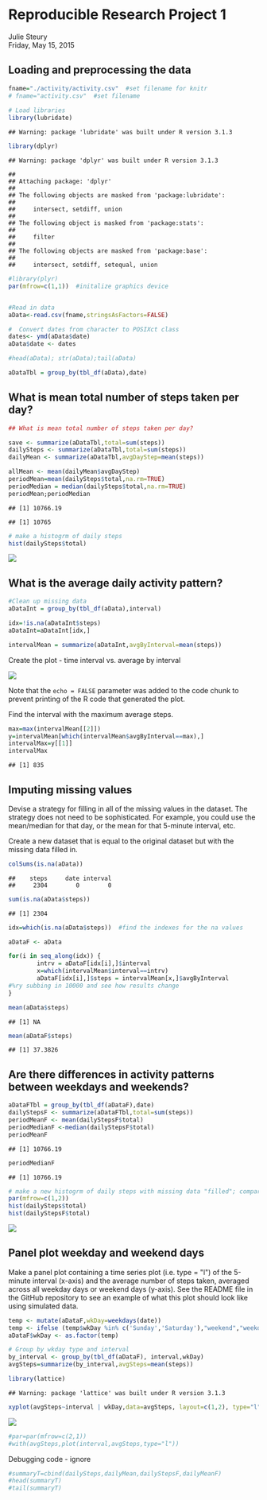 # Reproducible Research Project 1
Julie Steury  
Friday, May 15, 2015  
## Loading and preprocessing the data

```r
fname="./activity/activity.csv"  #set filename for knitr 
# fname="activity.csv"  #set filename
         
# Load libraries
library(lubridate)
```

```
## Warning: package 'lubridate' was built under R version 3.1.3
```

```r
library(dplyr)
```

```
## Warning: package 'dplyr' was built under R version 3.1.3
```

```
## 
## Attaching package: 'dplyr'
## 
## The following objects are masked from 'package:lubridate':
## 
##     intersect, setdiff, union
## 
## The following object is masked from 'package:stats':
## 
##     filter
## 
## The following objects are masked from 'package:base':
## 
##     intersect, setdiff, setequal, union
```

```r
#library(plyr)
par(mfrow=c(1,1))  #initalize graphics device


#Read in data
aData<-read.csv(fname,stringsAsFactors=FALSE)

#  Convert dates from character to POSIXct class
dates<- ymd(aData$date)
aData$date <- dates

#head(aData); str(aData);tail(aData)

aDataTbl = group_by(tbl_df(aData),date)
```


## What is mean total number of steps taken per day?

```r
## What is mean total number of steps taken per day?

save <- summarize(aDataTbl,total=sum(steps))
dailySteps <- summarize(aDataTbl,total=sum(steps))
dailyMean <- summarize(aDataTbl,avgDayStep=mean(steps))

allMean <- mean(dailyMean$avgDayStep)
periodMean=mean(dailySteps$total,na.rm=TRUE)
periodMedian = median(dailySteps$total,na.rm=TRUE)
periodMean;periodMedian
```

```
## [1] 10766.19
```

```
## [1] 10765
```

```r
# make a histogrm of daily steps
hist(dailySteps$total)
```

![](PA1_template_files/figure-html/unnamed-chunk-2-1.png) 


## What is the average daily activity pattern?


```r
#Clean up missing data 
aDataInt = group_by(tbl_df(aData),interval)

idx=!is.na(aDataInt$steps)
aDataInt=aDataInt[idx,]

intervalMean = summarize(aDataInt,avgByInterval=mean(steps))
```

Create the plot - time interval vs. average by interval 

![](PA1_template_files/figure-html/unnamed-chunk-4-1.png) 

Note that the `echo = FALSE` parameter was added to the code chunk to prevent printing of the R code that generated the plot.

Find the interval with the maximum average steps.

```r
max=max(intervalMean[[2]])
y=intervalMean[which(intervalMean$avgByInterval==max),]
intervalMax=y[[1]]
intervalMax
```

```
## [1] 835
```

## Imputing missing values
Devise a strategy for filling in all of the missing values in the dataset. The strategy does not need to be sophisticated. For example, you could use the mean/median for that day, or the mean for that 5-minute interval, etc.

Create a new dataset that is equal to the original dataset but with the missing data filled in.

```r
colSums(is.na(aData))
```

```
##    steps     date interval 
##     2304        0        0
```

```r
sum(is.na(aData$steps))
```

```
## [1] 2304
```




```r
idx=which(is.na(aData$steps))  #find the indexes for the na values

aDataF <- aData

for(i in seq_along(idx)) {
        intrv = aDataF[idx[i],]$interval
        x=which(intervalMean$interval==intrv)
        aDataF[idx[i],]$steps = intervalMean[x,]$avgByInterval
#%ry subbing in 10000 and see how results change
}

mean(aData$steps)
```

```
## [1] NA
```

```r
mean(aDataF$steps)
```

```
## [1] 37.3826
```

## Are there differences in activity patterns between weekdays and weekends?



```r
aDataFTbl = group_by(tbl_df(aDataF),date)
dailyStepsF <- summarize(aDataFTbl,total=sum(steps))
periodMeanF <- mean(dailyStepsF$total)
periodMedianF <-median(dailyStepsF$total)
periodMeanF
```

```
## [1] 10766.19
```

```r
periodMedianF
```

```
## [1] 10766.19
```

```r
# make a new histogrm of daily steps with missing data "filled"; compare to original
par(mfrow=c(1,2))
hist(dailySteps$total)
hist(dailyStepsF$total)
```

![](PA1_template_files/figure-html/unnamed-chunk-8-1.png) 

## Panel plot weekday and weekend days

Make a panel plot containing a time series plot (i.e. type = "l") of the 5-minute interval (x-axis) and the average number of steps taken, averaged across all weekday days or weekend days (y-axis). See the README file in the GitHub repository to see an example of what this plot should look like using simulated data.



```r
temp <- mutate(aDataF,wkDay=weekdays(date))
temp <- ifelse (temp$wkDay %in% c('Sunday','Saturday'),"weekend","weekday")
aDataF$wkDay <- as.factor(temp) 
```



```r
# Group by wkday type and interval
by_interval <- group_by(tbl_df(aDataF), interval,wkDay)
avgSteps=summarize(by_interval,avgSteps=mean(steps))

library(lattice)
```

```
## Warning: package 'lattice' was built under R version 3.1.3
```

```r
xyplot(avgSteps~interval | wkDay,data=avgSteps, layout=c(1,2), type="l")
```

![](PA1_template_files/figure-html/unnamed-chunk-10-1.png) 

```r
#par=par(mfrow=c(2,1))
#with(avgSteps,plot(interval,avgSteps,type="l"))
```


Debugging code - ignore



```r
#summaryT=cbind(dailySteps,dailyMean,dailyStepsF,dailyMeanF)
#head(summaryT)
#tail(summaryT)
```




